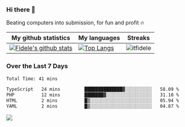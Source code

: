 ### Hi there 👋
<p>Beating computers into submission, for fun and profit 🔥</p>

|My github statistics|My languages|Streaks|
|-|-|-|
|[![Fidele's github stats](https://github-readme-stats.vercel.app/api?username=itfidele&count_private=true&show_icons=true&theme=dark&hide_title=true)](https://github.com/itfidele)|[![Top Langs](https://github-readme-stats.vercel.app/api/top-langs/?username=itfidele&show_icons=true&langs_count=8&theme=dark&layout=compact&hide_title=true)](https://github.com/itfidele)|![itfidele](https://github-readme-streak-stats.herokuapp.com/?user=itfidele&theme=dark)

### Over the Last 7 Days
<!--START_SECTION:waka-->

```txt
Total Time: 41 mins

TypeScript   24 mins         ██████████████▓░░░░░░░░░░   58.09 %
PHP          12 mins         ███████▓░░░░░░░░░░░░░░░░░   31.10 %
HTML         2 mins          █▒░░░░░░░░░░░░░░░░░░░░░░░   05.94 %
YAML         2 mins          █▒░░░░░░░░░░░░░░░░░░░░░░░   04.87 %
```

<!--END_SECTION:waka-->



![](https://komarev.com/ghpvc/?username=itfidele)
